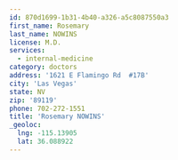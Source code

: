 ```yaml
---
id: 870d1699-1b31-4b40-a326-a5c8087550a3
first_name: Rosemary
last_name: NOWINS
license: M.D.
services:
  - internal-medicine
category: doctors
address: '1621 E Flamingo Rd  #17B'
city: 'Las Vegas'
state: NV
zip: '89119'
phone: 702-272-1551
title: 'Rosemary NOWINS'
_geoloc:
  lng: -115.13905
  lat: 36.088922
---
```

